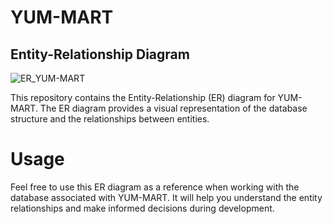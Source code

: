# YUM-MART

## Entity-Relationship Diagram

![ER_YUM-MART](https://github.com/aashish-project/YUM-MART/assets/96516926/c923c52f-23ba-486d-9a73-1a59267ec922)

This repository contains the Entity-Relationship (ER) diagram for YUM-MART. The ER diagram provides a visual representation of the database structure and the relationships between entities.

# Usage

Feel free to use this ER diagram as a reference when working with the database associated with YUM-MART. It will help you understand the entity relationships and make informed decisions during development.
